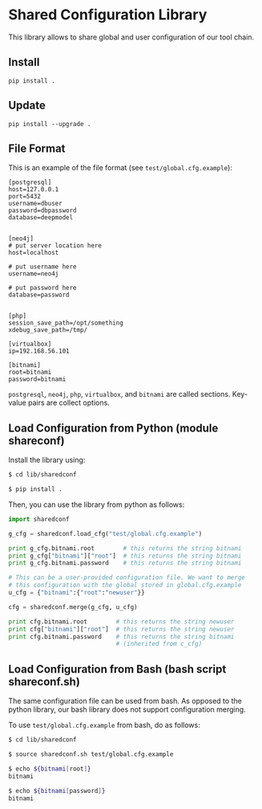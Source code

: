 # Shared Configuration Library

This library allows to share global and user configuration of our tool chain. 


## Install

`pip install .`

## Update

`pip install --upgrade .`


## File Format

This is an example of the file format (see `test/global.cfg.example`):

```
[postgresql]
host=127.0.0.1
port=5432
username=dbuser
password=dbpassword
database=deepmodel


[neo4j]
# put server location here
host=localhost

# put username here
username=neo4j

# put password here
database=password


[php]
session_save_path=/opt/something
xdebug_save_path=/tmp/

[virtualbox]
ip=192.168.56.101

[bitnami]
root=bitnami
password=bitnami
```

`postgresql`, `neo4j`, `php`, `virtualbox`, and `bitnami` are called sections. Key-value pairs are collect options.

## Load Configuration from Python (module shareconf)

Install the library using:

```bash
$ cd lib/sharedconf

$ pip install .
```

Then, you can use the library from python as follows:

```python
import sharedconf

g_cfg = sharedconf.load_cfg("test/global.cfg.example")

print g_cfg.bitnami.root        # this returns the string bitnami
print g_cfg["bitnami"]["root"]  # this returns the string bitnami
print g_cfg.bitnami.password    # this returns the string bitnami

# This can be a user-provided configuration file. We want to merge
# this configuration with the global stored in global.cfg.example
u_cfg = {"bitnami":{"root":"newuser"}}

cfg = sharedconf.merge(g_cfg, u_cfg)

print cfg.bitnami.root        # this returns the string newuser
print cfg["bitnami"]["root"]  # this returns the string newuser
print cfg.bitnami.password    # this returns the string bitnami 
                              # (inherited from c_cfg)
```

## Load Configuration from Bash (bash script shareconf.sh)

The same configuration file can be used from bash. As opposed to the python library, our bash library does not support configuration merging.

To use `test/global.cfg.example` from bash, do as follows:

```bash
$ cd lib/sharedconf

$ source sharedconf.sh test/global.cfg.example

$ echo ${bitnami[root]}
bitnami

$ echo ${bitnami[password]}
bitnami
```

